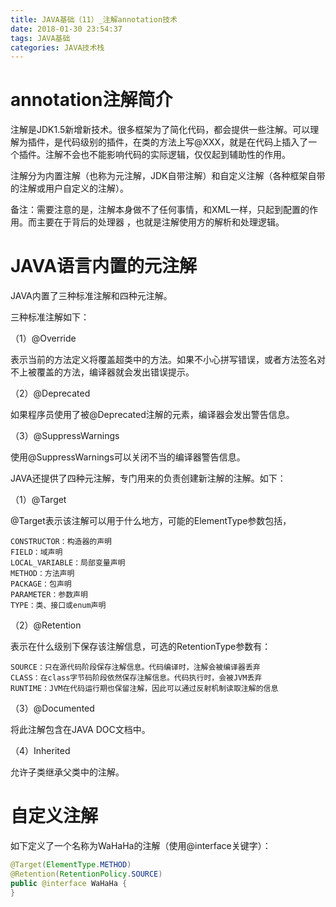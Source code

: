 ```yaml
---
title: JAVA基础（11）_注解annotation技术
date: 2018-01-30 23:54:37
tags: JAVA基础
categories: JAVA技术栈
---
```


# annotation注解简介

注解是JDK1.5新增新技术。很多框架为了简化代码，都会提供一些注解。可以理解为插件，是代码级别的插件，在类的方法上写@XXX，就是在代码上插入了一个插件。注解不会也不能影响代码的实际逻辑，仅仅起到辅助性的作用。

注解分为内置注解（也称为元注解，JDK自带注解）和自定义注解（各种框架自带的注解或用户自定义的注解）。

备注：需要注意的是，注解本身做不了任何事情，和XML一样，只起到配置的作用。而主要在于背后的处理器 ，也就是注解使用方的解析和处理逻辑。

# JAVA语言内置的元注解

JAVA内置了三种标准注解和四种元注解。

三种标准注解如下：

（1）@Override

表示当前的方法定义将覆盖超类中的方法。如果不小心拼写错误，或者方法签名对不上被覆盖的方法，编译器就会发出错误提示。

（2）@Deprecated

如果程序员使用了被@Deprecated注解的元素，编译器会发出警告信息。

（3）@SuppressWarnings

使用@SuppressWarnings可以关闭不当的编译器警告信息。

JAVA还提供了四种元注解，专门用来的负责创建新注解的注解。如下：

（1）@Target

@Target表示该注解可以用于什么地方，可能的ElementType参数包括，

```
CONSTRUCTOR：构造器的声明
FIELD：域声明
LOCAL_VARIABLE：局部变量声明
METHOD：方法声明
PACKAGE：包声明
PARAMETER：参数声明
TYPE：类、接口或enum声明
```

（2）@Retention

表示在什么级别下保存该注解信息，可选的RetentionType参数有：

```
SOURCE：只在源代码阶段保存注解信息。代码编译时，注解会被编译器丢弃
CLASS：在class字节码阶段依然保存注解信息。代码执行时，会被JVM丢弃
RUNTIME：JVM在代码运行期也保留注解，因此可以通过反射机制读取注解的信息
```

（3）@Documented

将此注解包含在JAVA DOC文档中。

（4）Inherited

允许子类继承父类中的注解。

# 自定义注解

如下定义了一个名称为WaHaHa的注解（使用@interface关键字）：

```java
@Target(ElementType.METHOD)
@Retention(RetentionPolicy.SOURCE)
public @interface WaHaHa {
}
```
